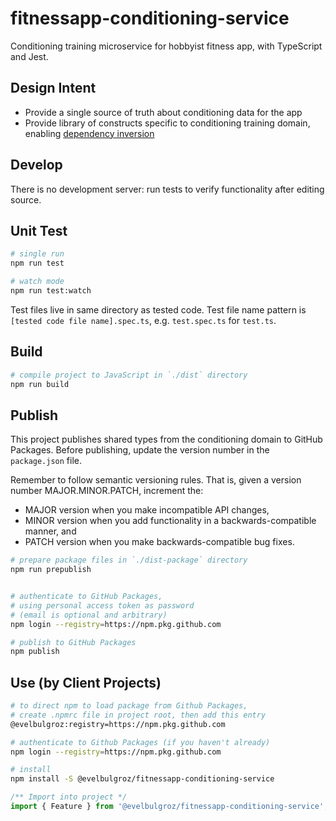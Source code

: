 # fitnessapp-conditioning-service
Conditioning training microservice for hobbyist fitness app, with TypeScript and Jest.

## Design Intent
* Provide a single source of truth about conditioning data for the app
* Provide library of constructs specific to conditioning training domain, enabling [dependency inversion](https://en.wikipedia.org/wiki/Dependency_inversion_principle)

## Develop
There is no development server: run tests to verify functionality after editing source.

## Unit Test

````bash
# single run
npm run test

# watch mode
npm run test:watch
````
Test files live in same directory as tested code. Test file name pattern is `[tested code file name].spec.ts`, e.g. `test.spec.ts` for `test.ts`.

## Build
````bash
# compile project to JavaScript in `./dist` directory
npm run build
````

## Publish
This project publishes shared types from the conditioning domain to GitHub Packages. Before publishing, update the version number in the `package.json` file.

Remember to follow semantic versioning rules. That is, given a version number MAJOR.MINOR.PATCH, increment the:
   - MAJOR version when you make incompatible API changes,
   - MINOR version when you add functionality in a backwards-compatible manner, and
   - PATCH version when you make backwards-compatible bug fixes.

````bash
# prepare package files in `./dist-package` directory
npm run prepublish


# authenticate to GitHub Packages,
# using personal access token as password
# (email is optional and arbitrary)
npm login --registry=https://npm.pkg.github.com

# publish to GitHub Packages
npm publish
````

## Use (by Client Projects)
````bash
# to direct npm to load package from Github Packages,
# create .npmrc file in project root, then add this entry
@evelbulgroz:registry=https://npm.pkg.github.com
````

````bash
# authenticate to Github Packages (if you haven't already)
npm login --registry=https://npm.pkg.github.com

# install
npm install -S @evelbulgroz/fitnessapp-conditioning-service
````

````typescript
/** Import into project */
import { Feature } from '@evelbulgroz/fitnessapp-conditioning-service';
````

